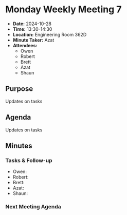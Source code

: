 # Monday Weekly Meeting 7
- **Date:** 2024-10-28
- **Time:** 13:30-14:30
- **Location:** Engineering Room 362D
- **Minute Taker:** Azat
- **Attendees:**
  - Owen
  - Robert
  - Brett
  - Azat
  - Shaun

## Purpose

Updates on tasks

## Agenda

Updates on tasks

## Minutes

### Tasks & Follow-up
- Owen:
- Robert:
- Brett:
- Azat:
- Shaun:

### Next Meeting Agenda
